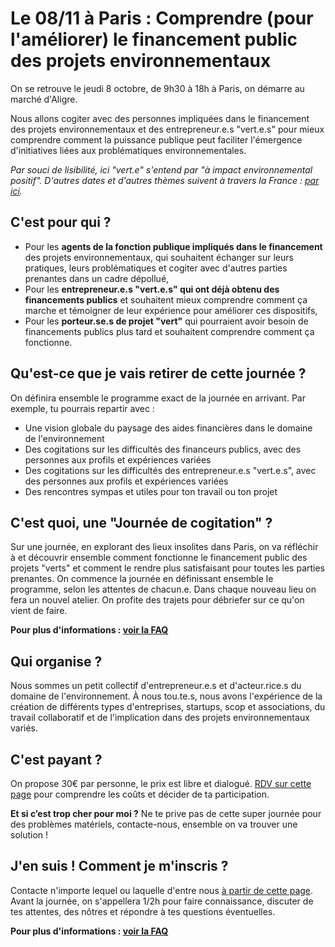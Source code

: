 # Le 08/11 à Paris : Comprendre (pour l'améliorer) le financement public des projets environnementaux

On se retrouve le jeudi 8 octobre, de 9h30 à 18h à Paris, on démarre au marché d'Aligre.

Nous allons cogiter avec des personnes impliquées dans le financement des projets environnementaux et des entrepreneur.e.s "vert.e.s" pour mieux comprendre comment la puissance publique peut faciliter l'émergence d'initiatives liées aux problématiques environnementales.

*Par souci de lisibilité, ici "vert.e" s'entend par "à impact environnemental positif".*
*D'autres dates et d'autres thèmes suivent à travers la France : [par ici](../journees-de-cogitation.md).*

## C'est pour qui ?
- Pour les **agents de la fonction publique impliqués dans le financement** des projets environnementaux, qui souhaitent échanger sur leurs pratiques, leurs problématiques et cogiter avec d'autres parties prenantes dans un cadre dépollué,
- Pour les **entrepreneur.e.s "vert.e.s" qui ont déjà obtenu des financements publics** et souhaitent mieux comprendre comment ça marche et témoigner de leur expérience pour améliorer ces dispositifs,
- Pour les **porteur.se.s de projet "vert"** qui pourraient avoir besoin de financements publics plus tard et souhaitent comprendre comment ça fonctionne.

## Qu'est-ce que je vais retirer de cette journée ?

On définira ensemble le programme exact de la journée en arrivant. Par exemple, tu pourrais repartir avec :

- Une vision globale du paysage des aides financières dans le domaine de l'environnement
- Des cogitations sur les difficultés des financeurs publics, avec des personnes aux profils et expériences variées
- Des cogitations sur les difficultés des entrepreneur.e.s "vert.e.s", avec des personnes aux profils et expériences variées
- Des rencontres sympas et utiles pour ton travail ou ton projet

## C'est quoi, une "Journée de cogitation" ?
Sur une journée, en explorant des lieux insolites dans Paris, on va réfléchir à et découvrir ensemble comment fonctionne le financement public des projets "verts" et comment le rendre plus satisfaisant pour toutes les parties prenantes.
On commence la journée en définissant ensemble le programme, selon les attentes de chacun.e.
Dans chaque nouveau lieu on fera un nouvel atelier.
On profite des trajets pour débriefer sur ce qu'on vient de faire.

**Pour plus d'informations : [voir la FAQ](../FAQ-journee-cogitation.md)**

## Qui organise ?
Nous sommes un petit collectif d'entrepreneur.e.s et d'acteur.rice.s du domaine de l'environnement. À nous tou.te.s, nous avons l'expérience de la création de différents types d'entreprises, startups, scop et associations, du travail collaboratif et de l'implication dans des projets environnementaux variés.

## C'est payant ?
On propose 30€ par personne, le prix est libre et dialogué. [RDV sur cette page](../prix-libre-et-dialogue.html) pour comprendre les coûts et décider de ta participation.

**Et si c’est trop cher pour moi ?** 
Ne te prive pas de cette super journée pour des problèmes matériels, contacte-nous, ensemble on va trouver une solution !

## J'en suis ! Comment je m'inscris ?
Contacte n'importe lequel ou laquelle d'entre nous [à partir de cette page](../../a-propos-de-nous/nous-contacter.html).
Avant la journée, on s'appellera 1/2h pour faire connaissance, discuter de tes attentes, des nôtres et répondre à tes questions éventuelles.

**Pour plus d'informations : [voir la FAQ](../FAQ-journee-cogitation.md)**
